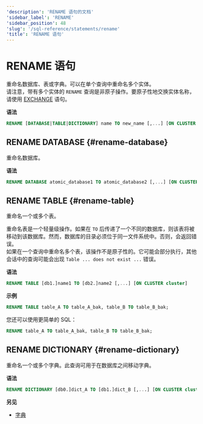 ```yaml
---
'description': 'RENAME 语句的文档'
'sidebar_label': 'RENAME'
'sidebar_position': 48
'slug': '/sql-reference/statements/rename'
'title': 'RENAME 语句'
---
```



# RENAME 语句

重命名数据库、表或字典。可以在单个查询中重命名多个实体。  
请注意，带有多个实体的 `RENAME` 查询是非原子操作。要原子性地交换实体名称，请使用 [EXCHANGE](./exchange.md) 语句。

**语法**

```sql
RENAME [DATABASE|TABLE|DICTIONARY] name TO new_name [,...] [ON CLUSTER cluster]
```

## RENAME DATABASE {#rename-database}

重命名数据库。

**语法**

```sql
RENAME DATABASE atomic_database1 TO atomic_database2 [,...] [ON CLUSTER cluster]
```

## RENAME TABLE {#rename-table}

重命名一个或多个表。

重命名表是一个轻量级操作。如果在 `TO` 后传递了一个不同的数据库，则该表将被移动到该数据库。然而，数据库的目录必须位于同一文件系统中。否则，会返回错误。  
如果在一个查询中重命名多个表，该操作不是原子性的。它可能会部分执行，其他会话中的查询可能会出现 `Table ... does not exist ...` 错误。

**语法**

```sql
RENAME TABLE [db1.]name1 TO [db2.]name2 [,...] [ON CLUSTER cluster]
```

**示例**

```sql
RENAME TABLE table_A TO table_A_bak, table_B TO table_B_bak;
```

您还可以使用更简单的 SQL：  
```sql
RENAME table_A TO table_A_bak, table_B TO table_B_bak;
```

## RENAME DICTIONARY {#rename-dictionary}

重命名一个或多个字典。此查询可用于在数据库之间移动字典。

**语法**

```sql
RENAME DICTIONARY [db0.]dict_A TO [db1.]dict_B [,...] [ON CLUSTER cluster]
```

**另见**

- [字典](../../sql-reference/dictionaries/index.md)
